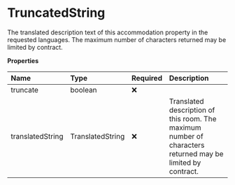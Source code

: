# TruncatedString

The translated description text of this accommodation property in the requested languages. The maximum number of characters returned may be limited by contract.

**Properties**

| Name             | Type             | Required | Description                                                                                                |
| :--------------- | :--------------- | :------- | :--------------------------------------------------------------------------------------------------------- |
| truncate         | boolean          | ❌       |                                                                                                            |
| translatedString | TranslatedString | ❌       | Translated description of this room. The maximum number of characters returned may be limited by contract. |
